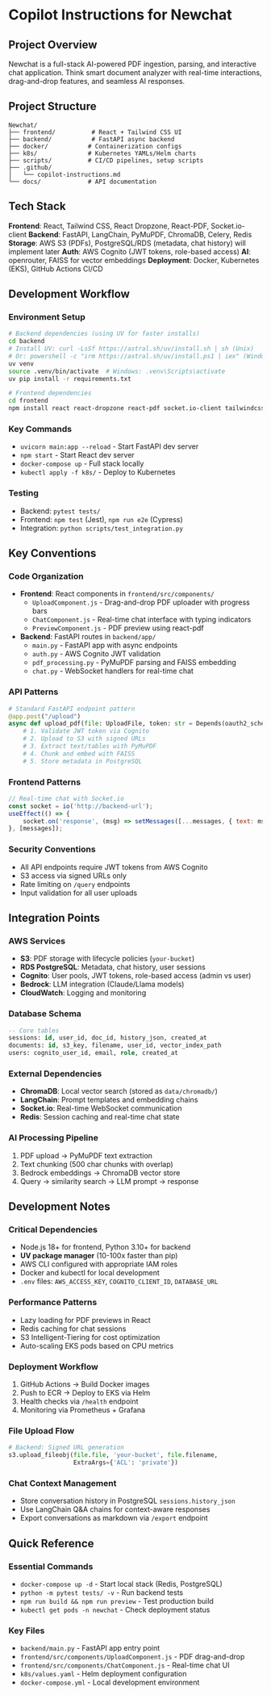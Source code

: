 # Copilot Instructions for Newchat

## Project Overview

Newchat is a full-stack AI-powered PDF ingestion, parsing, and interactive chat application. Think smart document analyzer with real-time interactions, drag-and-drop features, and seamless AI responses.

## Project Structure

```
Newchat/
├── frontend/          # React + Tailwind CSS UI
├── backend/           # FastAPI async backend
├── docker/           # Containerization configs
├── k8s/              # Kubernetes YAMLs/Helm charts
├── scripts/          # CI/CD pipelines, setup scripts
├── .github/
│   └── copilot-instructions.md
└── docs/             # API documentation
```

## Tech Stack

**Frontend**: React, Tailwind CSS, React Dropzone, React-PDF, Socket.io-client
**Backend**: FastAPI, LangChain, PyMuPDF, ChromaDB, Celery, Redis
**Storage**: AWS S3 (PDFs), PostgreSQL/RDS (metadata, chat history) will implement later
**Auth**: AWS Cognito (JWT tokens, role-based access)
**AI**: openrouter, FAISS for vector embeddings
**Deployment**: Docker, Kubernetes (EKS), GitHub Actions CI/CD

## Development Workflow

### Environment Setup
```bash
# Backend dependencies (using UV for faster installs)
cd backend
# Install UV: curl -LsSf https://astral.sh/uv/install.sh | sh (Unix)
# Or: powershell -c "irm https://astral.sh/uv/install.ps1 | iex" (Windows)
uv venv
source .venv/bin/activate  # Windows: .venv\Scripts\activate
uv pip install -r requirements.txt

# Frontend dependencies  
cd frontend
npm install react react-dropzone react-pdf socket.io-client tailwindcss framer-motion
```

### Key Commands
- `uvicorn main:app --reload` - Start FastAPI dev server
- `npm start` - Start React dev server
- `docker-compose up` - Full stack locally
- `kubectl apply -f k8s/` - Deploy to Kubernetes

### Testing
- Backend: `pytest tests/`
- Frontend: `npm test` (Jest), `npm run e2e` (Cypress)
- Integration: `python scripts/test_integration.py`

## Key Conventions

### Code Organization
- **Frontend**: React components in `frontend/src/components/`
  - `UploadComponent.js` - Drag-and-drop PDF uploader with progress bars
  - `ChatComponent.js` - Real-time chat interface with typing indicators
  - `PreviewComponent.js` - PDF preview using react-pdf
- **Backend**: FastAPI routes in `backend/app/`
  - `main.py` - FastAPI app with async endpoints
  - `auth.py` - AWS Cognito JWT validation
  - `pdf_processing.py` - PyMuPDF parsing and FAISS embedding
  - `chat.py` - WebSocket handlers for real-time chat

### API Patterns
```python
# Standard FastAPI endpoint pattern
@app.post("/upload")
async def upload_pdf(file: UploadFile, token: str = Depends(oauth2_scheme)):
    # 1. Validate JWT token via Cognito
    # 2. Upload to S3 with signed URLs
    # 3. Extract text/tables with PyMuPDF
    # 4. Chunk and embed with FAISS
    # 5. Store metadata in PostgreSQL
```

### Frontend Patterns
```jsx
// Real-time chat with Socket.io
const socket = io('http://backend-url');
useEffect(() => {
    socket.on('response', (msg) => setMessages([...messages, { text: msg, from: 'ai' }]));
}, [messages]);
```

### Security Conventions
- All API endpoints require JWT tokens from AWS Cognito
- S3 access via signed URLs only
- Rate limiting on `/query` endpoints
- Input validation for all user uploads

## Integration Points

### AWS Services
- **S3**: PDF storage with lifecycle policies (`your-bucket`)
- **RDS PostgreSQL**: Metadata, chat history, user sessions
- **Cognito**: User pools, JWT tokens, role-based access (admin vs user)
- **Bedrock**: LLM integration (Claude/Llama models)
- **CloudWatch**: Logging and monitoring

### Database Schema
```sql
-- Core tables
sessions: id, user_id, doc_id, history_json, created_at
documents: id, s3_key, filename, user_id, vector_index_path
users: cognito_user_id, email, role, created_at
```

### External Dependencies
- **ChromaDB**: Local vector search (stored as `data/chromadb/`)
- **LangChain**: Prompt templates and embedding chains
- **Socket.io**: Real-time WebSocket communication
- **Redis**: Session caching and real-time chat state

### AI Processing Pipeline
1. PDF upload → PyMuPDF text extraction
2. Text chunking (500 char chunks with overlap)
3. Bedrock embeddings → ChromaDB vector store
4. Query → similarity search → LLM prompt → response

## Development Notes

### Critical Dependencies
- Node.js 18+ for frontend, Python 3.10+ for backend
- **UV package manager** (10-100x faster than pip)
- AWS CLI configured with appropriate IAM roles
- Docker and kubectl for local development
- `.env` files: `AWS_ACCESS_KEY`, `COGNITO_CLIENT_ID`, `DATABASE_URL`

### Performance Patterns
- Lazy loading for PDF previews in React
- Redis caching for chat sessions
- S3 Intelligent-Tiering for cost optimization
- Auto-scaling EKS pods based on CPU metrics

### Deployment Workflow
1. GitHub Actions → Build Docker images
2. Push to ECR → Deploy to EKS via Helm
3. Health checks via `/health` endpoint
4. Monitoring via Prometheus + Grafana

### File Upload Flow
```python
# Backend: Signed URL generation
s3.upload_fileobj(file.file, 'your-bucket', file.filename, 
                  ExtraArgs={'ACL': 'private'})
```

### Chat Context Management
- Store conversation history in PostgreSQL `sessions.history_json`
- Use LangChain Q&A chains for context-aware responses
- Export conversations as markdown via `/export` endpoint

## Quick Reference

### Essential Commands
- `docker-compose up -d` - Start local stack (Redis, PostgreSQL)
- `python -m pytest tests/ -v` - Run backend tests
- `npm run build && npm run preview` - Test production build
- `kubectl get pods -n newchat` - Check deployment status

### Key Files
- `backend/main.py` - FastAPI app entry point
- `frontend/src/components/UploadComponent.js` - PDF drag-and-drop
- `frontend/src/components/ChatComponent.js` - Real-time chat UI
- `k8s/values.yaml` - Helm deployment configuration
- `docker-compose.yml` - Local development environment